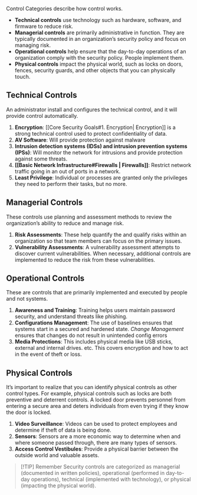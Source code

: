 Control Categories describe how control works.

* **Technical controls** use technology such as hardware, software, and firmware to reduce risk.  
* **Managerial controls** are primarily administrative in function. They are typically documented in an organization’s security policy and focus on managing risk. 
* **Operational controls** help ensure that the day-to-day operations of an organization comply with the security policy. People implement them.
* **Physical controls** impact the physical world, such as locks on doors, fences, security guards, and other objects that you can physically touch.


## Technical Controls
An administrator install and configures the technical control, and it will provide control automatically. 

1. **Encryption**: [[Core Security Goals#1. Encryption| Encryption]] is a strong technical control used to protect confidentiality of data.
2. **AV Software**: Will provide protection against malware
3. **Intrusion detection systems (IDSs) and intrusion prevention systems (IPSs)**:  Will monitor the network for intrusions and provide protection against some threats.
4. **[[Basic Network Infrastructure#Firewalls | Firewalls]]**: Restrict network traffic going in an out of ports in a network.
5. **Least Privilege**: Individual or processes are granted only the privileges they need to perform their tasks, but no more.

## Managerial Controls
These controls use planning and assessment methods to review the organization’s ability to reduce and manage risk.

1. **Risk Assessments**:  These help quantify the and qualify risks within an organization so that team members can focus on the primary issues.
2. **Vulnerability Assessments**: A vulnerability assessment attempts to discover current vulnerabilities. When necessary, additional controls are implemented to reduce the risk from these vulnerabilities.

## Operational Controls
These are controls that are primarily implemented and executed by people and not systems. 

1. **Awareness and Training**: Training helps users maintain password security, and understand threats like phishing.
2. **Configurations Management**: The use of baselines ensures that systems start in a secured and hardened state. *Change Management* ensures that changes do not result in unintended config errors
3. **Media Protections**: This includes physical media like USB sticks, external and internal drives. etc. This covers encryption and how to act in the event of theft or loss.

## Physical Controls
It’s important to realize that you can identify physical controls as other control types. For example, physical controls such as locks are both preventive and deterrent controls. A locked door prevents personnel from entering a secure area and deters individuals from even trying if they know the door is locked.

1. **Video Surveillance**: Videos can be used to protect employees and determine if theft of data is being done. 
2. **Sensors**: Sensors are a more economic way to determine when and where someone passed through, there are many types of sensors. 
3. **Access Control Vestibules**: Provide a physical barrier between the outside world and valuable assets.

> [!TIP] Remember
>  Security controls are categorized as managerial (documented in written policies), operational (performed in day-to-day operations), technical (implemented with technology), or physical (impacting the physical world).
> 